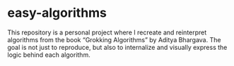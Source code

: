# easy-algorithms
This repository is a personal project where I recreate and reinterpret algorithms from the book “Grokking Algorithms” by Aditya Bhargava. The goal is not just to reproduce, but also to internalize and visually express the logic behind each algorithm.
